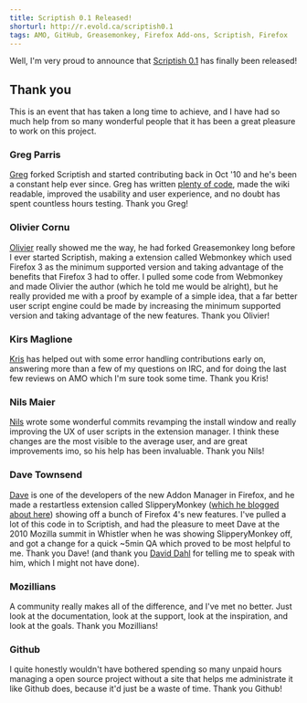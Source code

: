 ```yaml
---
title: Scriptish 0.1 Released!
shorturl: http://r.evold.ca/scriptish0.1
tags: AMO, GitHub, Greasemonkey, Firefox Add-ons, Scriptish, Firefox
---
```



Well, I'm very proud to announce that <a title="Scriptish" rel="external" rev="vote-for" target="_target" href="https://addons.mozilla.org/en-US/firefox/addon/scriptish/">Scriptish 0.1</a> has finally been released!
</p>

<h2>Thank you</h2>

<p>
This is an event that has taken a long time to achieve, and I have had so much help from so many wonderful people that it has been a great pleasure to work on this project.
</p>

<h3>Greg Parris</h3>
<p>
<a title="supahgreg - Github" rel="external" target="_blank" href="https://github.com/supahgreg">Greg</a> forked Scriptish and started contributing back in Oct '10 and he's been a constant help ever since. Greg has written <a title="Supahgreg - Scriptish commits" rel="external nofollow" target="_target" href="https://github.com/erikvold/scriptish/commits/master?author=supahgreg">plenty of code</a>, made the wiki readable, improved the usability and user experience, and no doubt has spent countless hours testing. Thank you Greg!
</p>

<h3>Olivier Cornu</h3>
<p>
<a title="ocornu - Github" rel="external" target="_blank" href="https://github.com/ocornu">Olivier</a> really showed me the way, he had forked Greasemonkey long before I ever started Scriptish, making a extension called Webmonkey which used Firefox 3 as the minimum supported version and taking advantage of the benefits that Firefox 3 had to offer. I pulled some code from Webmonkey and made Olivier the author (which he told me would be alright), but he really provided me with a proof by example of a simple idea, that a far better user script engine could be made by increasing the minimum supported version and taking advantage of the new features. Thank you Olivier!
</p>

<h3>Kirs Maglione</h3>
<p>
<a title="kmaglione - Github" rel="external" target="_blank" href="https://github.com/kmaglione">Kris</a> has helped out with some error handling contributions early on, answering more than a few of my questions on IRC, and for doing the last few reviews on AMO which I'm sure took some time. Thank you Kris!
</p>

<h3>Nils Maier</h3>
<p>
<a title="nmaier - Github" rel="external" target="_blank" href="https://github.com/nmaier">Nils</a> wrote some wonderful commits revamping the install window and really improving the UX of user scripts in the extension manager. I think these changes are the most visible to the average user, and are great improvements imo, so his help has been invaluable. Thank you Nils!
</p>

<h3>Dave Townsend</h3>
<p>
<a title="Mossop - Github" rel="external" target="_blank" href="https://github.com/Mossop">Dave</a> is one of the developers of the new Addon Manager in Firefox, and he made a restartless extension called SlipperyMonkey (<a title="SlipperyMonkey" rel="external" target="_blank" href="http://www.oxymoronical.com/blog/2010/07/How-to-extend-the-new-Add-ons-Manager">which he blogged about here</a>) showing off a bunch of Firefox 4's new features. I've pulled a lot of this code in to Scriptish, and had the pleasure to meet Dave at the 2010 Mozilla summit in Whistler when he was showing SlipperyMonkey off, and got a change for a quick ~5min QA which proved to be most helpful to me. Thank you Dave! (and thank you <a title="daviddahl - Github" rel="external" target="_blank" href="https://github.com/daviddahl">David Dahl</a> for telling me to speak with him, which I might not have done).
</p>

<h3>Mozillians</h3>
<p>
A community really makes all of the difference, and I've met no better. Just look at the documentation, look at the support, look at the inspiration, and look at the goals. Thank you Mozillians!
</p>

<h3>Github</h3>
<p>
I quite honestly wouldn't have bothered spending so many unpaid hours managing a open source project without a site that helps me administrate it like Github does, because it'd just be a waste of time. Thank you Github!
</p>
